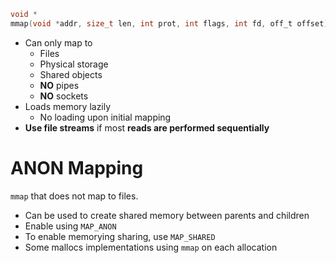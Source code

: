 ```c
void *
mmap(void *addr, size_t len, int prot, int flags, int fd, off_t offset);
```

- Can only map to
  - Files
  - Physical storage
  - Shared objects
  - **NO** pipes
  - **NO** sockets
- Loads memory lazily
  - No loading upon initial mapping
- **Use file streams** if most **reads are performed sequentially**

# ANON Mapping

`mmap` that does not map to files.

- Can be used to create shared memory between parents and children
- Enable using `MAP_ANON`
- To enable memorying sharing, use `MAP_SHARED`
- Some mallocs implementations using `mmap` on each allocation
